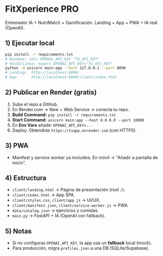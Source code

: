# FitXperience PRO
Entrenador IA + NutriMatch + Gamificación. Landing + App + PWA + IA real (OpenAI).

## 1) Ejecutar local
```bash
pip install -r requirements.txt
# Windows: setx OPENAI_API_KEY "TU_API_KEY"
# macOS/Linux: export OPENAI_API_KEY="TU_API_KEY"
python -m uvicorn main:app --host 127.0.0.1 --port 8090
# Landing:  http://localhost:8090/
# App:      http://localhost:8090/client/index.html
```

## 2) Publicar en Render (gratis)
1. Sube el repo a GitHub.
2. En Render.com → New + Web Service → conecta tu repo.
3. **Build Command:** `pip install -r requirements.txt`
4. **Start Command:** `uvicorn main:app --host 0.0.0.0 --port 10000`
5. En **Env Vars** añade: `OPENAI_API_KEY=...`
6. Deploy. Obtendrás `https://tuapp.onrender.com` (con HTTPS).

## 3) PWA
- Manifest y service worker ya incluidos. En móvil → "Añadir a pantalla de inicio".

## 4) Estructura
- `client/landing.html` → Página de presentación (root `/`).
- `client/index.html` → App SPA.
- `client/styles.css`, `client/app.js` → UI/UX.
- `client/manifest.json`, `client/service-worker.js` → PWA.
- `data/catalog.json` → ejercicios y comidas.
- `main.py` → FastAPI + IA (OpenAI con fallback).

## 5) Notas
- Si no configuras `OPENAI_API_KEY`, la app usa un **fallback** local (mock).
- Para producción, migra `profiles.json` a una DB (SQLite/Supabase).
